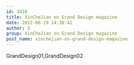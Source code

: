 ```yaml
---
id: 3428
title: XinCheJian on Grand Design magazine
date: 2012-06-19 14:38:41
author: 3
group: XinCheJian on Grand Design magazine
post_name: xinchejian-on-grand-design-magazine
---
```


GrandDesign01,GrandDesign02